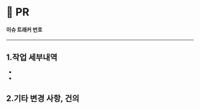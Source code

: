 <!-- PR 제목 양식
   PR 제목이 깃 히스토리에 기록됨으로 반드시 어떤 요소를 개발 했는지 명시해 주세요
 -->

# 💫 PR

#### 이슈 트래커 번호

<!-- resolve #{이슈번호} -->

---

## 1.작업 세부내역

<!-- 어떤 작업을 하셨나요? -->

-
-

## 2.기타 변경 사항, 건의

<!-- 우리가 알고 있어야 할 추가 변경 사항, 리팩터링요소가 있나요? -->
